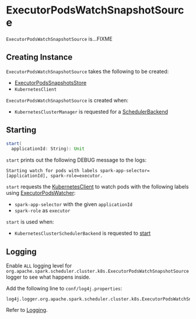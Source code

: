 # ExecutorPodsWatchSnapshotSource

`ExecutorPodsWatchSnapshotSource` is...FIXME

## Creating Instance

`ExecutorPodsWatchSnapshotSource` takes the following to be created:

* <span id="snapshotsStore"> [ExecutorPodsSnapshotsStore](ExecutorPodsSnapshotsStore.md)
* <span id="kubernetesClient"> `KubernetesClient`

`ExecutorPodsWatchSnapshotSource` is created when:

* `KubernetesClusterManager` is requested for a [SchedulerBackend](KubernetesClusterManager.md#createSchedulerBackend)

## <span id="start"> Starting

```scala
start(
  applicationId: String): Unit
```

`start` prints out the following DEBUG message to the logs:

```text
Starting watch for pods with labels spark-app-selector=[applicationId], spark-role=executor.
```

`start` requests the [KubernetesClient](#kubernetesClient) to watch pods with the following labels using [ExecutorPodsWatcher](ExecutorPodsWatcher.md):

* `spark-app-selector` with the given `applicationId`
* `spark-role` as `executor`

`start` is used when:

* `KubernetesClusterSchedulerBackend` is requested to [start](KubernetesClusterSchedulerBackend.md#start)

## Logging

Enable `ALL` logging level for `org.apache.spark.scheduler.cluster.k8s.ExecutorPodsWatchSnapshotSource` logger to see what happens inside.

Add the following line to `conf/log4j.properties`:

```text
log4j.logger.org.apache.spark.scheduler.cluster.k8s.ExecutorPodsWatchSnapshotSource=ALL
```

Refer to [Logging](../spark-logging.md).
